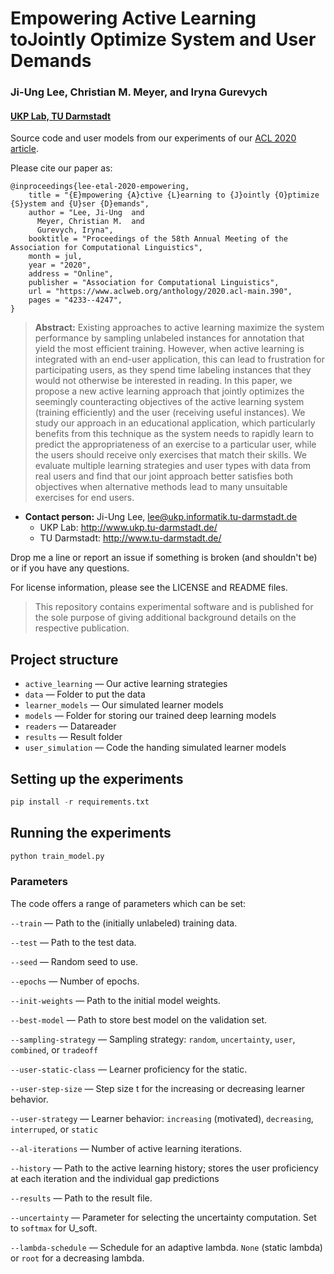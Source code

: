 # Empowering Active Learning toJointly Optimize System and User Demands
### Ji-Ung Lee, Christian M. Meyer, and Iryna Gurevych
#### [UKP Lab, TU Darmstadt](https://www.informatik.tu-darmstadt.de/ukp/ukp_home/index.en.jsp)

Source code and user models from our experiments of our [ACL 2020 article](https://www.aclweb.org/anthology/2020.acl-main.390/). 

Please cite our paper as:
```
@inproceedings{lee-etal-2020-empowering,
    title = "{E}mpowering {A}ctive {L}earning to {J}ointly {O}ptimize {S}ystem and {U}ser {D}emands",
    author = "Lee, Ji-Ung  and
      Meyer, Christian M.  and
      Gurevych, Iryna",
    booktitle = "Proceedings of the 58th Annual Meeting of the Association for Computational Linguistics",
    month = jul,
    year = "2020",
    address = "Online",
    publisher = "Association for Computational Linguistics",
    url = "https://www.aclweb.org/anthology/2020.acl-main.390",
    pages = "4233--4247",
}

```

> **Abstract:** Existing approaches to active learning maximize the system performance by sampling unlabeled instances for annotation that yield the most efficient training. However, when active learning is integrated with an end-user application, this can lead to frustration for participating users, as they spend time labeling instances that they would not otherwise be interested in reading. In this paper, we propose a new active learning approach that jointly optimizes the seemingly counteracting objectives of the active learning system (training efficiently) and the user (receiving useful instances). We study our approach in an educational application, which particularly benefits from this technique as the system needs to rapidly learn to predict the appropriateness of an exercise to a particular user, while the users should receive only exercises that match their skills. We evaluate multiple learning strategies and user types with data from real users and find that our joint approach better satisfies both objectives when alternative methods lead to many unsuitable exercises for end users.

* **Contact person:** Ji-Ung Lee, lee@ukp.informatik.tu-darmstadt.de
    * UKP Lab: http://www.ukp.tu-darmstadt.de/
    * TU Darmstadt: http://www.tu-darmstadt.de/

Drop me a line or report an issue if something is broken (and shouldn't be) or if you have any questions.

For license information, please see the LICENSE and README files.

> This repository contains experimental software and is published for the sole purpose of giving additional background details on the respective publication. 

## Project structure

* `active_learning` &mdash; Our active learning strategies
* `data` &mdash; Folder to put the data
* `learner_models` &mdash; Our simulated learner models
* `models` &mdash; Folder for storing our trained deep learning models
* `readers` &mdash; Datareader
* `results` &mdash; Result folder
* `user_simulation` &mdash; Code the handing simulated learner models 

## Setting up the experiments

```python
pip install -r requirements.txt
```
## Running the experiments

```python
python train_model.py
```
### Parameters
The code offers a range of parameters which can be set:

`--train` &mdash; Path to the (initially unlabeled) training data.

`--test` &mdash; Path to the test data.

`--seed` &mdash; Random seed to use.

`--epochs` &mdash; Number of epochs.

`--init-weights` &mdash; Path to the initial model weights.

`--best-model`  &mdash; Path to store best model on the validation set.

`--sampling-strategy` &mdash; Sampling strategy: `random`, `uncertainty`, `user`, `combined`, or `tradeoff`

`--user-static-class` &mdash; Learner proficiency for the static.

`--user-step-size` &mdash; Step size t for the increasing or decreasing learner behavior. 

`--user-strategy` &mdash; Learner behavior: `increasing` (motivated), `decreasing`, `interruped`, or `static`

`--al-iterations` &mdash; Number of active learning iterations.

`--history`  &mdash; Path to the active learning history; stores the user proficiency at each iteration and the individual gap predictions

`--results`  &mdash; Path to the result file.

`--uncertainty` &mdash; Parameter for selecting the uncertainty computation. Set to `softmax` for U_soft.

`--lambda-schedule` &mdash; Schedule for an adaptive lambda. `None` (static lambda) or `root` for a decreasing lambda.



<!--
## Experiments

### Requirements

* Java 1.7 and higher, Maven (for Java-based experiments)
* Python 2.7 and `virtualenv` (for Python-based experiments)
    * GPU is recommended but not required
* Tested on 64-bit Linux versions
-->


